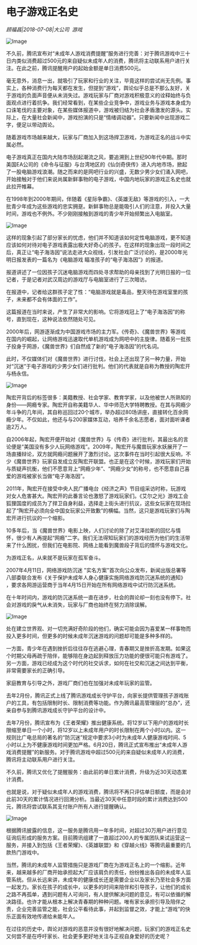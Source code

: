 # 电子游戏正名史

*顾福昌|2018-07-08|大公司 
                                                游戏*

![Image](http://p3.pstatp.com/large/pgc-image/153109658457416295da397)

不久前，腾讯宣布对“未成年人游戏消费提醒”服务进行完善：对于腾讯游戏中三十日内类似消费超过500元的来自疑似未成年人的消费，腾讯将主动联系用户进行关注。在此之前，腾讯提醒用户的起始金额是单日消费500元。

毫无意外，消息一出，就吸引了玩家和行业的关注，毕竟这样的尝试尚无先例。事实上，各种消费行为每天都在发生，但提到“游戏”，舆论似乎总是不那么友好，关于游戏的负面声音便从未消失过。游戏玩家与厂商对游戏积极意义的诠释始终与负面观点进行着抗争。我们经常看到，在某些企业竞争中，游戏业务与游戏本身成为口诛笔伐的主要对象，在某些媒体报道中，游戏被归结为社会矛盾激发的源头。实际上，在大量社会新闻中，游戏扮演的只是“情绪调动器”。只要新闻中出现游戏二字，便足以带动舆论。

随着游戏市场越来越大，玩家与厂商加入到这场捍卫游戏，为游戏正名的战斗中实属必然。

电子游戏真正在国内大陆市场刮起潮流之风，要追溯到上世纪90年代中期。那时美国EA公司的《命令与征服》与台湾地区的《仙剑奇侠传》进入内地市场，掀起了一股电脑游戏浪潮。随之而来的是网吧行业的兴盛，无数少男少女们涌入网吧，开始接触对于他们来说尚属新鲜事物的电子游戏，中国内地玩家的游戏正名史也就此拉开帷幕。

在1998年到2000年期间，伴随着《星际争霸》、《英雄无敌》等游戏的引入，一大批青少年成为这些游戏的忠实拥趸。新鲜事物总是能吸引人们的注意，并投入大量时间，游戏也不例外。不少刚刚接触到游戏的青少年开始频繁出入电脑室。

![Image](http://p3.pstatp.com/large/pgc-image/15310965752743472f4d83f)

这样的现象引起了部分家长的忧虑，他们并不知道该如何定性电脑游戏，更不知道应该如何对待对电子游戏表露出极大好奇心的孩子。在这样的现象出现一段时间之后，真正让“电子海洛因”说法走进大众视线，引发社会广泛讨论的，是2000年光明日报发表的一篇名为《电脑游戏 瞄准孩子的“电子海洛因”》的报道。

报道讲述了一位因孩子沉迷电脑游戏而四处寻求帮助的母亲找到了光明日报的一位记者，于是记者对武汉周边的游戏厅与电脑室进行了三次暗访。

在报道中，记者给这群孩子定了性：“电脑游戏就是毒品，整天待在游戏室里的孩子，未来都不会有体面的工作”。

这篇报道在当时来说，产生了非常大的影响。它将游戏冠上了“电子海洛因”的称号，直到现在，这种说法依然随处可见。

2000年后，网游逐渐成为中国游戏市场的主力军。《传奇》、《魔兽世界》等游戏在国内的崛起，让网络游戏迅速取代单机游戏成为网吧中的主旋律。随着另一批孩子投身于网游，《魔兽世界》们自然成了新的“电子海洛因”的代名词。

此时，不仅媒体们对《魔兽世界》进行讨伐，社会上还出现了另一种力量，开始对“沉迷”于电子游戏的少男少女们进行批判。他们的代表就是自称为教授的陶宏开与杨永信。

![Image](http://p3.pstatp.com/large/pgc-image/153109657518688c1d35075)

陶宏开背后的标签很多：美籍教授、社会学家、教育学家，以及他被世人所熟知的身份——网瘾专家。陶宏开自称美籍华人、华中师范大学特聘教授。在其与网瘾少年斗争的几年间，其自称巡回过20个城市，举办超过80场讲座，直接转化百余网瘾少年。不仅如此，他还与与200家媒体互动，培养千余名志愿者，面对面听课者逾2万人。

自2006年起，陶宏开便开始对《魔兽世界》与《传奇》进行批判，其最出名的言论便是“美国没有多少人玩网络游戏”。2009年，陶宏开与魔兽玩家水妖展开了一场直播辩论，双方就网瘾问题展开了激烈讨论。这次事件在当时引起很大反响，不少《魔兽世界》玩家自发成立反陶宏开联盟。也正是在这个时候，游戏玩家们开始与质疑声抗衡，他们不愿意背上“网瘾少年”、“网瘾少女”的称号，也不愿意自己喜爱的游戏被家长当做“电子海洛因”。

2011年，陶宏开在接受中央人民广播电台《经济之声》节目组采访时称，玩游戏对女人危害甚大。陶宏开的此番言论也激怒了游戏玩家们。《艾尔之光》游戏工会狐狸国度的成员为了捍卫自身利益，选择走上街头进行抗议，这些女玩家在现场拉起了“陶宏开必须向全中国女玩家公开致歉”的横幅。当然，这只是游戏玩家们与陶宏开进行抗议的一个缩影。

10多年后，当《魔兽世界》电影上映，人们讨论的除了对艾泽拉斯的回忆与情怀，很少有人再提起“网瘾”二字。我们无法得知玩家们的游戏经历为他们的生活带来了什么困扰，但我们在电影院、网络上能看到魔兽段子背后的情怀与游戏文化。

为游戏正名，从来就不是玩家在孤军奋斗。

2007年4月11日，网络游戏防沉迷 "实名方案"首次向公众发布，新闻出版总署等八部委联合发布《关于保护未成年人身心健康实施网络游戏防沉迷系统的通知》 ，要求各网游运营商于当年4月15日开始在所有网络游戏中试行防沉迷系统。

在十年时间内，游戏的防沉迷系统一直在进步，社会的舆论却一刻也没有停下。社会对游戏的戾气从未消失，玩家与厂商也始终在努力消除误解。

![Image](http://p1.pstatp.com/large/pgc-image/15310965749620ce2249059)

处在建立世界观、对一切充满好奇阶段的他们，确实可能会因为喜爱某一样事物而投入更多时间，但更多的时候未成年沉迷游戏的问题却可能是多种多样的。

一方面，青少年在遇到挫折后往往存在逃避心理，青春期又是挫折高发期。如果这个时期父母再疏于陪伴，能够陪在身边起到释放压力功能的便很可能只有游戏了。另一方面，游戏已经成为这个时代的社交诉求，如何在社交和沉迷之间达到平衡，非常需要家长的正确引导。

家庭教育与引导之外，游戏厂商们也在加强对未成年玩家的监管。

去年2月份，腾讯正式上线了腾讯游戏成长守护平台，向家长提供管理孩子游戏账户的工具，有包括限制时长、限制消费等功能。作为腾讯最高管理层的“总办”，还亲自参与到腾讯游戏成长守护平台的设计中。

去年7月份，腾讯宣布为《王者荣耀》推出健康系统。将12岁以下用户的游戏时长限缩至单日一个小时，将12岁以上未成年用户的时长限制在两个小时以内。这一规则比广电总局的著名的“防沉迷”规定中要求3小时为未成年人健康游戏时间、5小时以上为不健康游戏时间更加严格。6月20日，腾讯正式宣布推出“未成年人游戏消费提醒”的新服务。对于腾讯游戏中超过500元的来自疑似未成年人的消费，腾讯将主动联系用户进行关注。

不久前，腾讯又优化了提醒服务：由此前的单日累计消费，升级为近30天动态累计消费。

也就是说，对于疑似未成年人的游戏消费，腾讯将不再只评估单日额度，而是会对此前30天的累计情况进行回溯分析。当最近30天中任意时段的累计消费达到500元，腾讯将尝试联系其支付账户所有人进行提醒确认。

![Image](http://p3.pstatp.com/large/pgc-image/1531096575031d59542c86d)

根据腾讯披露的信息，这一服务是腾讯用一年多时间，对超过30万用户进行意见征询后形成的服务方案。目前腾讯组建了一直超过200人的专属团队来试运营这一服务，并接入到包括《王者荣耀》、《英雄联盟》和《穿越火线》等腾讯最重要的几款热门游戏中。

当然，腾讯的未成年人监管措施只是游戏厂商在为游戏正名上的一个缩影。近年来，越来越多的厂商开始承担起大厂应该肩负的责任，纷纷推出各自的未成年人监管系统。但从长远来讲，未成年的健康成长还是需要企业以及家长乃至社会多方面一起发力。家长在孩子的成长中，以更多的时间来陪伴和引导孩子，让他们的成长之路不再孤单，遇到问题有人可询问，有人提供解决问题的意见，有可以依循的解决路径。也许才能从根本上解决青春期的种种问题。唯有家长承担引导及陪伴之责，企业完善监管之能，社会公平看待此事，并起到监督之效，才能上“游戏”的快乐正面有效地传递给未能年人。

在过往的历史中，舆论对游戏的恶意并没有很好地解决问题，玩家们的游戏正名史又何尝不是在呼吁家长、社会更多更好地关注与正视自身爱好的历史呢？

